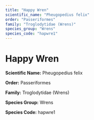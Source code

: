 ```yaml
---
title: "Happy Wren"
scientific_name: "Pheugopedius felix"
order: "Passeriformes"
family: "Troglodytidae (Wrens)"
species_group: "Wrens"
species_code: "hapwre1"
---
```


# Happy Wren

**Scientific Name:** Pheugopedius felix

**Order:** Passeriformes

**Family:** Troglodytidae (Wrens)

**Species Group:** Wrens

**Species Code:** hapwre1
